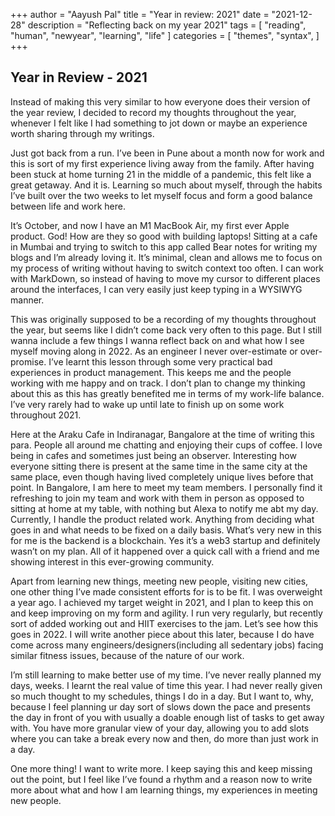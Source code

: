 +++
author = "Aayush Pal"
title = "Year in review: 2021"
date = "2021-12-28"
description = "Reflecting back on my year 2021"
tags = [
    "reading",
    "human",
	"newyear",
	"learning",
	"life"
]
categories = [
    "themes",
    "syntax",
]
+++

## Year in Review - 2021

Instead of making this very similar to how everyone does their version of the year review, I decided to record my thoughts throughout the year, whenever I felt like I had something to jot down or maybe an experience worth sharing through my writings.

Just got back from a run. I’ve been in Pune about a month now for work and this is sort of my first experience living away from the family. After having been stuck at home turning 21 in the middle of a pandemic, this felt like a great getaway. And it is. Learning so much about myself, through the habits I’ve built over the two weeks to let myself focus and form a good balance between life and work here.

It’s October, and now I have an M1 MacBook Air, my first ever Apple product. God! How are they so good with building laptops!
Sitting at a cafe in Mumbai and trying to switch to this app called Bear notes for writing my blogs and I’m already loving it. It’s minimal, clean and allows me to focus on my process of writing without having to switch context too often. I can work with MarkDown, so instead of having to move my cursor to different places around the interfaces, I can very easily just keep typing in a WYSIWYG manner.

This was originally supposed to be a recording of my thoughts throughout the year, but seems like I didn’t come back very often to this page. But I still wanna include a few things I wanna reflect back on and what how I see myself moving along in 2022.
As an engineer I never over-estimate or over-promise. I’ve learnt this lesson through some very practical bad experiences in product management. This keeps me and the people working with me happy and on track. I don’t plan to change my thinking about this as this has greatly benefited me in terms of my work-life balance. I’ve very rarely had to wake up until late to finish up on some work throughout 2021.

Here at the Araku Cafe in Indiranagar, Bangalore at the time of writing this para. People all around me chatting and enjoying their cups of coffee. I love being in cafes and sometimes just being an observer. Interesting how everyone sitting there is present at the same time in the same city at the same place, even though having lived completely unique lives before that point.
In Bangalore, I am here to meet my team members. I personally find it refreshing to join my team and work with them in person as opposed to sitting at home at my table, with nothing but Alexa to notify me abt my day. Currently, I handle the product related work. Anything from deciding what goes in and what needs to be fixed on a daily basis. What’s very new in this for me is the backend is a blockchain. Yes it’s a web3 startup and definitely wasn’t on my plan. All of it happened over a quick call with a friend and me showing interest in this ever-growing community.

Apart from learning new things, meeting new people, visiting new cities, one other thing I’ve made consistent efforts for is to be fit. I was overweight a year ago. I achieved my target weight in 2021, and I plan to keep this on and keep improving on my form and agility. I run very regularly, but recently sort of added working out and HIIT exercises to the jam. Let’s see how this goes in 2022. I will write another piece about this later, because I do have come across many engineers/designers(including all sedentary jobs) facing similar fitness issues, because of the nature of our work.

I’m still learning to make better use of my time. I’ve never really planned my days, weeks. I learnt the real value of time this year. I had never really given so much thought to my schedules, things I do in a day. But I want to, why, because I feel planning ur day sort of slows down the pace and presents the day in front of you with usually a doable enough list of tasks to get away with. You have more granular view of your day, allowing you to add slots where you can take a break every now and then, do more than just work in a day.

One more thing! I want to write more. I keep saying this and keep missing out the point, but I feel like I’ve found a rhythm and a reason now to write more about what and how I am learning things, my experiences in meeting new people.  
